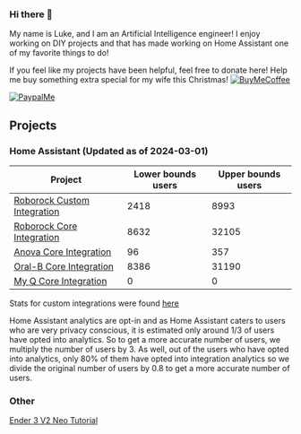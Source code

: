 ### Hi there 👋

My name is Luke, and I am an Artificial Intelligence engineer! I enjoy working on DIY projects and that has made working on Home Assistant one of my favorite things to do!

If you feel like my projects have been helpful, feel free to donate here! Help me buy something extra special for my wife this Christmas!
[![BuyMeCoffee][buymecoffeebadge]][buymecoffee]

[![PaypalMe][paypalmebadge]][paypalme]
## Projects
<!-- Projects-START -->

### Home Assistant (Updated as of 2024-03-01)

| Project | Lower bounds users | Upper bounds users |
| ------- | ------------------ | ------------------ |
| [Roborock Custom Integration](https://github.com/humbertogontijo/homeassistant-roborock) | 2418 | 8993 |
| [Roborock Core Integration](https://www.home-assistant.io/integrations/roborock) | 8632 | 32105 |
| [Anova Core Integration](https://www.home-assistant.io/integrations/anova) | 96 | 357 |
| [Oral-B Core Integration](https://www.home-assistant.io/integrations/oralb) | 8386 | 31190 |
| [My Q Core Integration](https://www.home-assistant.io/integrations/myq) | 0 | 0 |
<!-- Projects-END -->

Stats for custom integrations were found [here](https://analytics.home-assistant.io/custom_integrations.json)

Home Assistant analytics are opt-in and as Home Assistant caters to users who are very privacy conscious, it is estimated
only around 1/3 of users have opted into analytics. So to get a more accurate number of users, we multiply the number of
users by 3. As well, out of the users who have opted into analytics, only 80% of them have opted into integration analytics
so we divide the original number of users by 0.8 to get a more accurate number of users.

### Other
[Ender 3 V2 Neo Tutorial](https://lash-l.github.io/ender3_v2_neo)

[buymecoffee]: https://www.buymeacoffee.com/LashL
[buymecoffeebadge]: https://img.shields.io/badge/buy%20me%20a%20coffee-donate-yellow.svg?style=for-the-badge
[paypalme]: https://paypal.me/LLashley304
[paypalmebadge]: https://cdn.rawgit.com/twolfson/paypal-github-button/1.0.0/dist/button.svg
